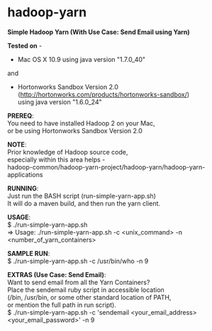 hadoop-yarn
===========

<b>Simple Hadoop Yarn (With Use Case: Send Email using Yarn)</b>

<b>Tested on</b> -

* Mac OS X 10.9 using java version "1.7.0_40"

and

* Hortonworks Sandbox Version 2.0<br>
(http://hortonworks.com/products/hortonworks-sandbox/)<br>
using java version "1.6.0_24"

<b>PREREQ</b>:<br>
You need to have installed Hadoop 2 on your Mac,<br>
or be using Hortonworks Sandbox Version 2.0<br>

<b>NOTE</b>:<br>
Prior knowledge of Hadoop source code,<br>
especially within this area helps -<br>
hadoop-common/hadoop-yarn-project/hadoop-yarn/hadoop-yarn-applications

<b>RUNNING</b>:<br>
Just run the BASH script (run-simple-yarn-app.sh)<br>
It will do a maven build, and then run the yarn client.

<b>USAGE</b>:<br>
$ ./run-simple-yarn-app.sh<br>
=> Usage: ./run-simple-yarn-app.sh -c <unix_command> -n <number_of_yarn_containers>

<b>SAMPLE RUN</b>:<br>
$ ./run-simple-yarn-app.sh -c /usr/bin/who -n 9

<b>EXTRAS (Use Case: Send Email)</b>:<br>
Want to send email from all the Yarn Containers?<br>
Place the sendemail ruby script in accessible location<br>
(/bin, /usr/bin, or some other standard location of PATH,<br>
or mention the full path in run script).<br>
$ ./run-simple-yarn-app.sh -c 'sendemail &lt;your_email_address&gt; &lt;your_email_password&gt;' -n 9

